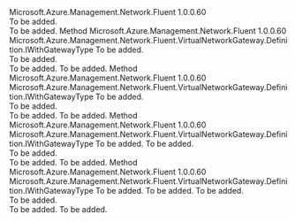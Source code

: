 <Type Name="IWithNetwork" FullName="Microsoft.Azure.Management.Network.Fluent.VirtualNetworkGateway.Definition.IWithNetwork">
  <TypeSignature Language="C#" Value="public interface IWithNetwork" />
  <TypeSignature Language="ILAsm" Value=".class public interface auto ansi abstract IWithNetwork" />
  <TypeSignature Language="DocId" Value="T:Microsoft.Azure.Management.Network.Fluent.VirtualNetworkGateway.Definition.IWithNetwork" />
  <TypeSignature Language="VB.NET" Value="Public Interface IWithNetwork" />
  <TypeSignature Language="F#" Value="type IWithNetwork = interface" />
  <AssemblyInfo>
    <AssemblyName>Microsoft.Azure.Management.Network.Fluent</AssemblyName>
    <AssemblyVersion>1.0.0.60</AssemblyVersion>
  </AssemblyInfo>
  <Interfaces />
  <Docs>
    <summary>To be added.</summary>
    <remarks>To be added.</remarks>
  </Docs>
  <Members>
    <Member MemberName="WithExistingNetwork">
      <MemberSignature Language="C#" Value="public Microsoft.Azure.Management.Network.Fluent.VirtualNetworkGateway.Definition.IWithGatewayType WithExistingNetwork (Microsoft.Azure.Management.Network.Fluent.INetwork network);" />
      <MemberSignature Language="ILAsm" Value=".method public hidebysig newslot virtual instance class Microsoft.Azure.Management.Network.Fluent.VirtualNetworkGateway.Definition.IWithGatewayType WithExistingNetwork(class Microsoft.Azure.Management.Network.Fluent.INetwork network) cil managed" />
      <MemberSignature Language="DocId" Value="M:Microsoft.Azure.Management.Network.Fluent.VirtualNetworkGateway.Definition.IWithNetwork.WithExistingNetwork(Microsoft.Azure.Management.Network.Fluent.INetwork)" />
      <MemberSignature Language="VB.NET" Value="Public Function WithExistingNetwork (network As INetwork) As IWithGatewayType" />
      <MemberSignature Language="F#" Value="abstract member WithExistingNetwork : Microsoft.Azure.Management.Network.Fluent.INetwork -&gt; Microsoft.Azure.Management.Network.Fluent.VirtualNetworkGateway.Definition.IWithGatewayType" Usage="iWithNetwork.WithExistingNetwork network" />
      <MemberType>Method</MemberType>
      <AssemblyInfo>
        <AssemblyName>Microsoft.Azure.Management.Network.Fluent</AssemblyName>
        <AssemblyVersion>1.0.0.60</AssemblyVersion>
      </AssemblyInfo>
      <ReturnValue>
        <ReturnType>Microsoft.Azure.Management.Network.Fluent.VirtualNetworkGateway.Definition.IWithGatewayType</ReturnType>
      </ReturnValue>
      <Parameters>
        <Parameter Name="network" Type="Microsoft.Azure.Management.Network.Fluent.INetwork" />
      </Parameters>
      <Docs>
        <param name="network">To be added.</param>
        <summary>To be added.</summary>
        <returns>To be added.</returns>
        <remarks>To be added.</remarks>
      </Docs>
    </Member>
    <Member MemberName="WithNewNetwork">
      <MemberSignature Language="C#" Value="public Microsoft.Azure.Management.Network.Fluent.VirtualNetworkGateway.Definition.IWithGatewayType WithNewNetwork (Microsoft.Azure.Management.ResourceManager.Fluent.Core.ResourceActions.ICreatable&lt;Microsoft.Azure.Management.Network.Fluent.INetwork&gt; creatable);" />
      <MemberSignature Language="ILAsm" Value=".method public hidebysig newslot virtual instance class Microsoft.Azure.Management.Network.Fluent.VirtualNetworkGateway.Definition.IWithGatewayType WithNewNetwork(class Microsoft.Azure.Management.ResourceManager.Fluent.Core.ResourceActions.ICreatable`1&lt;class Microsoft.Azure.Management.Network.Fluent.INetwork&gt; creatable) cil managed" />
      <MemberSignature Language="DocId" Value="M:Microsoft.Azure.Management.Network.Fluent.VirtualNetworkGateway.Definition.IWithNetwork.WithNewNetwork(Microsoft.Azure.Management.ResourceManager.Fluent.Core.ResourceActions.ICreatable{Microsoft.Azure.Management.Network.Fluent.INetwork})" />
      <MemberSignature Language="VB.NET" Value="Public Function WithNewNetwork (creatable As ICreatable(Of INetwork)) As IWithGatewayType" />
      <MemberSignature Language="F#" Value="abstract member WithNewNetwork : Microsoft.Azure.Management.ResourceManager.Fluent.Core.ResourceActions.ICreatable&lt;Microsoft.Azure.Management.Network.Fluent.INetwork&gt; -&gt; Microsoft.Azure.Management.Network.Fluent.VirtualNetworkGateway.Definition.IWithGatewayType" Usage="iWithNetwork.WithNewNetwork creatable" />
      <MemberType>Method</MemberType>
      <AssemblyInfo>
        <AssemblyName>Microsoft.Azure.Management.Network.Fluent</AssemblyName>
        <AssemblyVersion>1.0.0.60</AssemblyVersion>
      </AssemblyInfo>
      <ReturnValue>
        <ReturnType>Microsoft.Azure.Management.Network.Fluent.VirtualNetworkGateway.Definition.IWithGatewayType</ReturnType>
      </ReturnValue>
      <Parameters>
        <Parameter Name="creatable" Type="Microsoft.Azure.Management.ResourceManager.Fluent.Core.ResourceActions.ICreatable&lt;Microsoft.Azure.Management.Network.Fluent.INetwork&gt;" />
      </Parameters>
      <Docs>
        <param name="creatable">To be added.</param>
        <summary>To be added.</summary>
        <returns>To be added.</returns>
        <remarks>To be added.</remarks>
      </Docs>
    </Member>
    <Member MemberName="WithNewNetwork">
      <MemberSignature Language="C#" Value="public Microsoft.Azure.Management.Network.Fluent.VirtualNetworkGateway.Definition.IWithGatewayType WithNewNetwork (string addressSpaceCidr, string subnetAddressSpaceCidr);" />
      <MemberSignature Language="ILAsm" Value=".method public hidebysig newslot virtual instance class Microsoft.Azure.Management.Network.Fluent.VirtualNetworkGateway.Definition.IWithGatewayType WithNewNetwork(string addressSpaceCidr, string subnetAddressSpaceCidr) cil managed" />
      <MemberSignature Language="DocId" Value="M:Microsoft.Azure.Management.Network.Fluent.VirtualNetworkGateway.Definition.IWithNetwork.WithNewNetwork(System.String,System.String)" />
      <MemberSignature Language="VB.NET" Value="Public Function WithNewNetwork (addressSpaceCidr As String, subnetAddressSpaceCidr As String) As IWithGatewayType" />
      <MemberSignature Language="F#" Value="abstract member WithNewNetwork : string * string -&gt; Microsoft.Azure.Management.Network.Fluent.VirtualNetworkGateway.Definition.IWithGatewayType" Usage="iWithNetwork.WithNewNetwork (addressSpaceCidr, subnetAddressSpaceCidr)" />
      <MemberType>Method</MemberType>
      <AssemblyInfo>
        <AssemblyName>Microsoft.Azure.Management.Network.Fluent</AssemblyName>
        <AssemblyVersion>1.0.0.60</AssemblyVersion>
      </AssemblyInfo>
      <ReturnValue>
        <ReturnType>Microsoft.Azure.Management.Network.Fluent.VirtualNetworkGateway.Definition.IWithGatewayType</ReturnType>
      </ReturnValue>
      <Parameters>
        <Parameter Name="addressSpaceCidr" Type="System.String" />
        <Parameter Name="subnetAddressSpaceCidr" Type="System.String" />
      </Parameters>
      <Docs>
        <param name="addressSpaceCidr">To be added.</param>
        <param name="subnetAddressSpaceCidr">To be added.</param>
        <summary>To be added.</summary>
        <returns>To be added.</returns>
        <remarks>To be added.</remarks>
      </Docs>
    </Member>
    <Member MemberName="WithNewNetwork">
      <MemberSignature Language="C#" Value="public Microsoft.Azure.Management.Network.Fluent.VirtualNetworkGateway.Definition.IWithGatewayType WithNewNetwork (string name, string addressSpace, string subnetAddressSpaceCidr);" />
      <MemberSignature Language="ILAsm" Value=".method public hidebysig newslot virtual instance class Microsoft.Azure.Management.Network.Fluent.VirtualNetworkGateway.Definition.IWithGatewayType WithNewNetwork(string name, string addressSpace, string subnetAddressSpaceCidr) cil managed" />
      <MemberSignature Language="DocId" Value="M:Microsoft.Azure.Management.Network.Fluent.VirtualNetworkGateway.Definition.IWithNetwork.WithNewNetwork(System.String,System.String,System.String)" />
      <MemberSignature Language="VB.NET" Value="Public Function WithNewNetwork (name As String, addressSpace As String, subnetAddressSpaceCidr As String) As IWithGatewayType" />
      <MemberSignature Language="F#" Value="abstract member WithNewNetwork : string * string * string -&gt; Microsoft.Azure.Management.Network.Fluent.VirtualNetworkGateway.Definition.IWithGatewayType" Usage="iWithNetwork.WithNewNetwork (name, addressSpace, subnetAddressSpaceCidr)" />
      <MemberType>Method</MemberType>
      <AssemblyInfo>
        <AssemblyName>Microsoft.Azure.Management.Network.Fluent</AssemblyName>
        <AssemblyVersion>1.0.0.60</AssemblyVersion>
      </AssemblyInfo>
      <ReturnValue>
        <ReturnType>Microsoft.Azure.Management.Network.Fluent.VirtualNetworkGateway.Definition.IWithGatewayType</ReturnType>
      </ReturnValue>
      <Parameters>
        <Parameter Name="name" Type="System.String" />
        <Parameter Name="addressSpace" Type="System.String" />
        <Parameter Name="subnetAddressSpaceCidr" Type="System.String" />
      </Parameters>
      <Docs>
        <param name="name">To be added.</param>
        <param name="addressSpace">To be added.</param>
        <param name="subnetAddressSpaceCidr">To be added.</param>
        <summary>To be added.</summary>
        <returns>To be added.</returns>
        <remarks>To be added.</remarks>
      </Docs>
    </Member>
  </Members>
</Type>